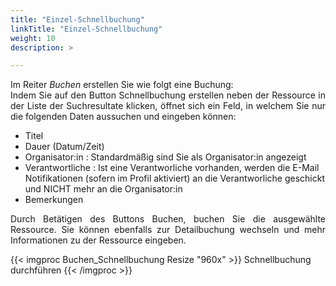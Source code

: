 ```yaml
---
title: "Einzel-Schnellbuchung"
linkTitle: "Einzel-Schnellbuchung"
weight: 10
description: > 

---
```

<p style="text-align: justify">
Im Reiter <i>Buchen</i> erstellen Sie wie folgt eine Buchung: </br>
Indem Sie auf den Button Schnellbuchung erstellen neben der Ressource in der Liste der Suchresultate klicken, öffnet sich ein Feld, in welchem Sie nur die folgenden Daten aussuchen und eingeben können: </p>

- Titel 
- Dauer (Datum/Zeit)
- Organisator:in : Standardmäßig sind Sie als Organisator:in angezeigt 
- Verantwortliche : Ist eine Verantworliche vorhanden, werden die E-Mail Notifikationen (sofern im Profil aktiviert) an die Verantworliche geschickt und NICHT mehr an die Organisator:in
- Bemerkungen

<p style="text-align: justify">
Durch Betätigen des Buttons Buchen, buchen Sie die ausgewählte Ressource. Sie können ebenfalls zur Detailbuchung wechseln und mehr Informationen zu der Ressource eingeben. </p>
 
{{< imgproc Buchen_Schnellbuchung Resize "960x" >}}
Schnellbuchung durchführen
{{< /imgproc >}}
